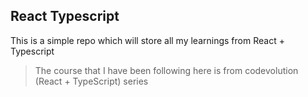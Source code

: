 ## React Typescript

This is a simple repo which will store all my learnings from React + Typescript

> The course that I have been following here is from codevolution (React + TypeScript) series
